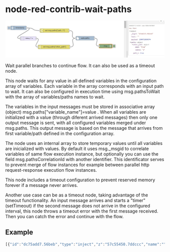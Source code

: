 # node-red-contrib-wait-paths

![Alt text](example.jpg?raw=true "Optional Title")

Wait parallel branches to continue flow.
It can also be used as a timeout node.

This node waits for any value in all defined variables in the configuration array of variables. Each variable in the array corresponds with an input path to wait. It can also be configured in execution time using msg.pathsToWait with the array of variables/paths names to wait. 

The variables in the input messages must be stored in associative array (object) msg.paths["variable_name"]=value . When all variables are initialized with a value (through diferent arrived messages) then only one output message is sent, with all configured variables merged under msg.paths. This output message is based on the message that arrives from first variable/path defined in the configuration array.

The node uses an internal array to store temporary values until all variables are inicialized with values. By default it uses msg._msgid to correlate variables of same flow execution instance, but optionally you can use the field msg.pathsCorrelationId with another identifier. This identificator serves to prevent merge of flow instances for example between parallel http request-response execution flow instances.

This node includes a timeout configuration to prevent reserved memory forever if a message never arrives.

Another use case can be as a timeout node, taking advantage of the timeout functionality. An input message arrives and starts a "timer" (setTimeout) if the second message does not arrive in the configured interval, this node throws a timeout error with the first message received. Then you can catch the error and continue with the flow.


## Example

```javascript
[{"id":"dc75add7.56beb","type":"inject","z":"57c55450.7ddccc","name":"","topic":"","payload":"","payloadType":"date","repeat":"","crontab":"","once":false,"x":152,"y":460,"wires":[["81c0b9da.6cc5c8","af182b53.c06ab8"]]},{"id":"af182b53.c06ab8","type":"delay","z":"57c55450.7ddccc","name":"","pauseType":"delay","timeout":"2","timeoutUnits":"seconds","rate":"1","nbRateUnits":"1","rateUnits":"second","randomFirst":"1","randomLast":"5","randomUnits":"seconds","drop":false,"x":225,"y":539.0000019073486,"wires":[["c22fe762.c28108"]]},{"id":"c22fe762.c28108","type":"change","z":"57c55450.7ddccc","name":"","rules":[{"t":"set","p":"paths[\"other_path\"]","pt":"msg","to":"{\"pepe\":\"true\",\"camino\":\"2\"}","tot":"json"}],"action":"","property":"","from":"","to":"","reg":false,"x":418,"y":603.000002861023,"wires":[["60cfe846.e05e68"]]},{"id":"81c0b9da.6cc5c8","type":"change","z":"57c55450.7ddccc","name":"","rules":[{"t":"set","p":"paths[\"path_1\"]","pt":"msg","to":"true","tot":"bool"}],"action":"","property":"","from":"","to":"","reg":false,"x":422.0000305175781,"y":480.0000009536743,"wires":[["60cfe846.e05e68"]]},{"id":"60cfe846.e05e68","type":"wait-paths","z":"57c55450.7ddccc","name":"","pathsToWait":"[\"path_1\",\"other_path\"]","timeout":"15000","finalTimeout":"60000","x":642.1666717529297,"y":546.8888893127441,"wires":[["d03cc862.9795f8"]]},{"id":"d03cc862.9795f8","type":"debug","z":"57c55450.7ddccc","name":"","active":true,"console":"false","complete":"true","x":806.1000556945801,"y":596.6000461578369,"wires":[]}]
```
